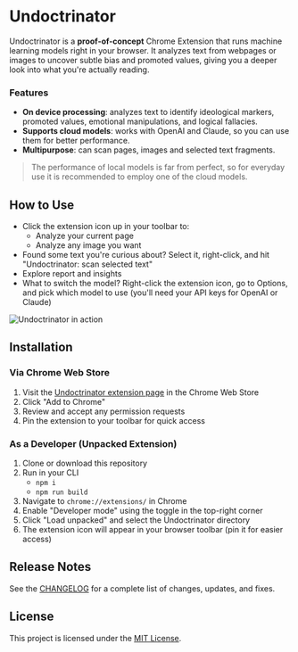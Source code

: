# Undoctrinator

Undoctrinator is a **proof-of-concept** Chrome Extension that runs machine learning models right in your browser. It analyzes text from webpages or images to uncover subtle bias and promoted values, giving you a deeper look into what you're actually reading.

### Features

- **On device processing**: analyzes text to identify ideological markers, promoted values, emotional manipulations, and logical fallacies.
- **Supports cloud models**: works with OpenAI and Claude, so you can use them for better performance.
- **Multipurpose**: can scan pages, images and selected text fragments.

> The performance of local models is far from perfect, so for everyday use it is recommended to employ one of the cloud models.

## How to Use

- Click the extension icon up in your toolbar to:
  - Analyze your current page
  - Analyze any image you want
- Found some text you're curious about? Select it, right-click, and hit "Undoctrinator: scan selected text"
- Explore report and insights
- What to switch the model? Right-click the extension icon, go to Options, and pick which model to use (you'll need your API keys for OpenAI or Claude)

![Undoctrinator in action](./demo.gif)

## Installation

### Via Chrome Web Store

1. Visit the [Undoctrinator extension page]() in the Chrome Web Store
2. Click "Add to Chrome"
3. Review and accept any permission requests
4. Pin the extension to your toolbar for quick access

### As a Developer (Unpacked Extension)

1. Clone or download this repository
2. Run in your CLI
   - `npm i`
   - `npm run build`
3. Navigate to `chrome://extensions/` in Chrome
4. Enable "Developer mode" using the toggle in the top-right corner
5. Click "Load unpacked" and select the Undoctrinator directory
6. The extension icon will appear in your browser toolbar (pin it for easier access)

## Release Notes

See the [CHANGELOG](./CHANGELOG.md) for a complete list of changes, updates, and fixes.

## License

This project is licensed under the [MIT License](./LICENSE).
